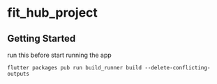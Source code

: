 # fit_hub_project

## Getting Started

run this before start running the app

```flutter
flutter packages pub run build_runner build --delete-conflicting-outputs
```
